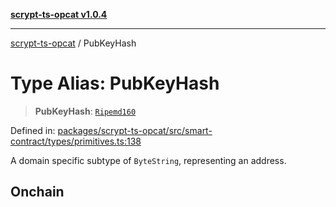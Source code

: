 [**scrypt-ts-opcat v1.0.4**](../README.md)

***

[scrypt-ts-opcat](../README.md) / PubKeyHash

# Type Alias: PubKeyHash

> **PubKeyHash**: [`Ripemd160`](Ripemd160.md)

Defined in: [packages/scrypt-ts-opcat/src/smart-contract/types/primitives.ts:138](https://github.com/OPCAT-Labs/ts-tools/blob/528986f3e4ac436a160988491680cf191c0bf231/packages/scrypt-ts-opcat/src/smart-contract/types/primitives.ts#L138)

A domain specific subtype of `ByteString`, representing an address.

## Onchain
